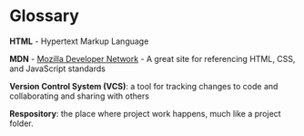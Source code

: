 # Glossary

**HTML** - Hypertext Markup Language


**MDN** - [Mozilla Developer Network](https://developer.mozilla.org/en-US/https://developer.mozilla.org/en-US/docs/Web#web_technology_references)
    - A great site for referencing HTML, CSS, and JavaScript standards

**Version Control System (VCS)**: a tool for tracking changes to code and collaborating and sharing with others

**Respository**: the place where project work happens, much like a project folder.

